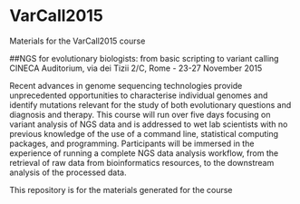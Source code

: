 # VarCall2015
Materials for the VarCall2015 course

##NGS for evolutionary biologists: from basic scripting to variant calling
CINECA Auditorium, via dei Tizii 2/C, Rome - 23-27 November 2015

Recent advances in genome sequencing technologies provide unprecedented opportunities to characterise individual genomes and identify mutations relevant for the study of both evolutionary questions and diagnosis and therapy. This course will run over five days focusing on variant analysis of NGS data and is addressed to wet lab scientists with no previous knowledge of the use of a command line, statistical computing packages, and programming. Participants will be immersed in the experience of running a complete NGS data analysis workflow, from the retrieval of raw data from bioinformatics resources, to the downstream analysis of the processed data.

This repository is for the materials generated for the course
